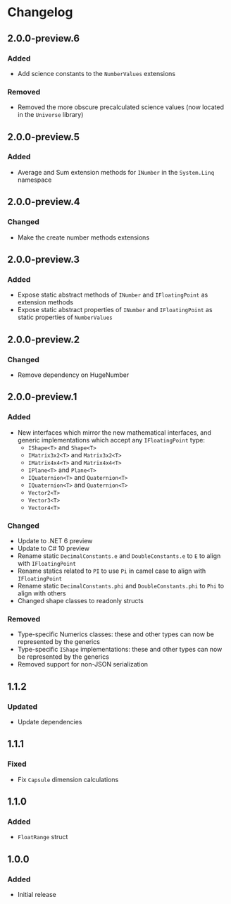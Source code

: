 # Changelog

## 2.0.0-preview.6
### Added
- Add science constants to the `NumberValues` extensions
### Removed
- Removed the more obscure precalculated science values (now located in the `Universe` library)

## 2.0.0-preview.5
### Added
- Average and Sum extension methods for `INumber` in the `System.Linq` namespace

## 2.0.0-preview.4
### Changed
- Make the create number methods extensions

## 2.0.0-preview.3
### Added
- Expose static abstract methods of `INumber` and `IFloatingPoint` as extension methods
- Expose static abstract properties of `INumber` and `IFloatingPoint` as static properties of `NumberValues`

## 2.0.0-preview.2
### Changed
- Remove dependency on HugeNumber

## 2.0.0-preview.1
### Added
- New interfaces which mirror the new mathematical interfaces, and generic implementations which accept any `IFloatingPoint` type:
    - `IShape<T>` and `Shape<T>`
    - `IMatrix3x2<T>` and `Matrix3x2<T>`
    - `IMatrix4x4<T>` and `Matrix4x4<T>`
    - `IPlane<T>` and `Plane<T>`
    - `IQuaternion<T>` and `Quaternion<T>`
    - `IQuaternion<T>` and `Quaternion<T>`
    - `Vector2<T>`
    - `Vector3<T>`
    - `Vector4<T>`
### Changed
- Update to .NET 6 preview
- Update to C# 10 preview
- Rename static `DecimalConstants.e` and `DoubleConstants.e` to `E` to align with `IFloatingPoint`
- Rename statics related to `PI` to use `Pi` in camel case to align with `IFloatingPoint`
- Rename static `DecimalConstants.phi` and `DoubleConstants.phi` to `Phi` to align with others
- Changed shape classes to readonly structs
### Removed
- Type-specific Numerics classes: these and other types can now be represented by the generics
- Type-specific `IShape` implementations: these and other types can now be represented by the generics
- Removed support for non-JSON serialization

## 1.1.2
### Updated
- Update dependencies

## 1.1.1
### Fixed
- Fix `Capsule` dimension calculations

## 1.1.0
### Added
- `FloatRange` struct

## 1.0.0
### Added
- Initial release